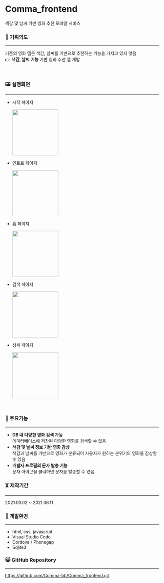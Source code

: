 # Comma_frontend
색감 및 날씨 기반 영화 추천 모바일 서비스


### 📄 기획의도

------



기존의 영화 앱은 색감, 날씨를 기반으로 추천하는 기능을 가지고 있지 않음<br>
👉 **색감, 날씨 기능** 기반 영화 추천 앱 개발

<br>

### 🖼 실행화면

------
- 시작 페이지
  <p>
    <img src="https://user-images.githubusercontent.com/57933061/125463333-dc74a17b-7582-496b-85f1-b442f0c69c85.png" width="150" float = "center">
  </p>
- 인트로 페이지
  <p>
    <img src="https://user-images.githubusercontent.com/57933061/125463477-160bf558-b0e7-426f-922c-a5ab10394f74.png" width="150" float = "center">
  </p>
- 홈 페이지
  <p>
    <img src="https://user-images.githubusercontent.com/57933061/125463571-14c64038-f2dd-4d7d-bd3c-17843e9b94ce.png" width="150" float = "center">
  </p>
- 검색 페이지
  <p>
    <img src="https://user-images.githubusercontent.com/57933061/125463633-85c7fea0-4ec4-4bfa-aaa3-d99e0a9570d6.png" width="150" float = "center">
  </p>
- 상세 페이지
  <p>
    <img src="https://user-images.githubusercontent.com/57933061/125463764-c3bcd096-a713-44d9-baae-b7dadb4757bb.png" width="150" float = "center">
  </p>

<br>


### 🌷 주요기능

------

- **DB 내 다양한 영화 검색 가능**<br>데이터베이스에 저장된 다양한 영화를 검색할 수 있음<br>
- **색감  및 날씨 정보 기반 영화 감상**<br>색감과 날씨를 기반으로 영화가 분류되어 사용자가 원하는 분위기의 영화를 감상할 수 있음<br>
- **개발자 프로필의 문자 발송 기능**<br>문자 아이콘을 클릭하면 문자를 발송할 수 있음<br>


### ⏳ 제작기간

------

2021.03.02 ~ 2021.06.11




### 💫 개발환경

------

- html, css, javascript 
- Visual Studio Code
- Cordova / Phonegap
- Sqlite3



### 😺 GitHub Repository

------

https://github.com/Comma-bb/Comma_frontend.git



